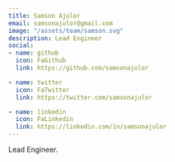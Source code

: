 ```yaml
---
title: Samson Ajulor
email: samsonajulor@gmail.com
image: "/assets/team/samson.svg"
description: Lead Engineer
social:
- name: github
  icon: FaGithub
  link: https://github.com/samsonajulor

- name: twitter
  icon: FaTwitter
  link: https://twitter.com/samsonajulor

- name: linkedin
  icon: FaLinkedin
  link: https://linkedin.com/in/samsonajulor
---
```


Lead Engineer.
